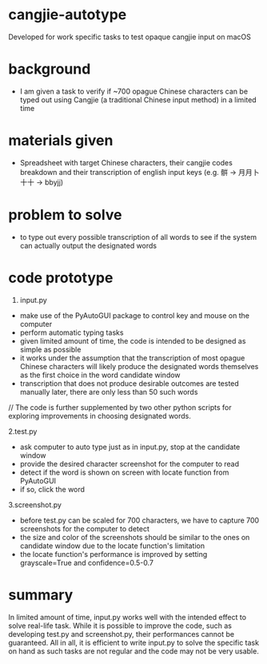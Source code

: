 # cangjie-autotype
Developed for work specific tasks to test opaque cangjie input on macOS

# background
- I am given a task to verify if ~700 opague Chinese characters can be typed out using Cangjie (a traditional Chinese input method) in a limited time

# materials given
- Spreadsheet with target Chinese characters, their cangjie codes breakdown and their transcription of english input keys (e.g. 骿 -> 月月卜十十 -> bbyjj)

# problem to solve
- to type out every possible transcription of all words to see if the system can actually output the designated words

# code prototype

1. input.py
- make use of the PyAutoGUI package to control key and mouse on the computer
- perform automatic typing tasks
- given limited amount of time, the code is intended to be designed as simple as possible
- it works under the assumption that the transcription of most opague Chinese characters will likely produce the designated words themselves as the first choice in the word candidate window
- transcription that does not produce desirable outcomes are tested manually later, there are only less than 50 such words


// The code is further supplemented by two other python scripts for exploring improvements in choosing designated words.

2.test.py
- ask computer to auto type just as in input.py, stop at the candidate window
- provide the desired character screenshot for the computer to read
- detect if the word is shown on screen with locate function from PyAutoGUI
- if so, click the word


3.screenshot.py
- before test.py can be scaled for 700 characters, we have to capture 700 screenshots for the computer to detect
- the size and color of the screenshots should be similar to the ones on candidate window due to the locate function's limitation
- the locate function's performance is improved by setting grayscale=True and confidence=0.5-0.7

# summary
In limited amount of time, input.py works well with the intended effect to solve real-life task. While it is possible to improve the code, such as developing test.py and screenshot.py, their performances cannot be guaranteed. All in all, it is efficient to write input.py to solve the specific task on hand as such tasks are not regular and the code may not be very usable.
